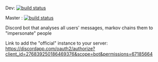 Dev: [![build status](https://gitlab.com/tahahawa/discord-markov-bot/badges/dev/build.svg)](https://gitlab.com/tahahawa/discord-markov-bot/commits/dev)

Master : [![build status](https://gitlab.com/tahahawa/discord-markov-bot/badges/master/build.svg)](https://gitlab.com/tahahawa/discord-markov-bot/commits/master)

Discord bot that analyses all users' messages, markov chains them to "impersonate" people

Link to add the "official" instance to your server: https://discordapp.com/oauth2/authorize?client_id=276839250186469376&scope=bot&permissions=67185664
